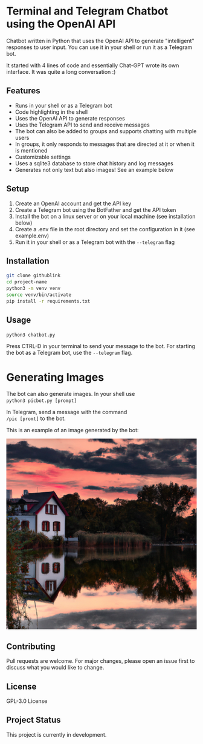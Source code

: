 # Terminal and Telegram Chatbot using the OpenAI API

Chatbot written in Python that uses the OpenAI API to generate "intelligent" responses to user input. 
You can use it in your shell or run it as a Telegram bot.

It started with 4 lines of code and essentially Chat-GPT wrote its own interface. It was quite a long conversation :)

## Features
- Runs in your shell or as a Telegram bot
- Code highlighting in the shell
- Uses the OpenAI API to generate responses
- Uses the Telegram API to send and receive messages
- The bot can also be added to groups and supports chatting with multiple users
- In groups, it only responds to messages that are directed at it or when it is mentioned
- Customizable settings
- Uses a sqlite3 database to store chat history and log messages
- Generates not only text but also images! See an example below

## Setup
1. Create an OpenAI account and get the API key
2. Create a Telegram bot using the BotFather and get the API token
3. Install the bot on a linux server or on your local machine (see installation below)
4. Create a .env file in the root directory and set the configuration in it (see example.env)
5. Run it in your shell or as a Telegram bot with the `--telegram` flag

## Installation

```bash
git clone githublink
cd project-name
python3 -m venv venv
source venv/bin/activate
pip install -r requirements.txt
```

## Usage

```bash
python3 chatbot.py
```
Press CTRL-D in your terminal to send your message to the bot.
For starting the bot as a Telegram bot, use the `--telegram` flag.

# Generating Images
The bot can also generate images. In your shell use  
`python3 picbot.py [prompt]`

In Telegram, send a message with the command  
`/pic [promt]` to the bot.

This is an example of an image generated by the bot:

![Sample Image](sample_images/house_on_lake_in_sunset.png)



## Contributing
Pull requests are welcome. For major changes, please open an issue first to discuss what you would like to change.

## License
GPL-3.0 License

## Project Status
This project is currently in development. 

